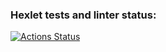 ### Hexlet tests and linter status:
[![Actions Status](https://github.com/mrBertieWooster/frontend-project-lvl2/workflows/hexlet-check/badge.svg)](https://github.com/mrBertieWooster/frontend-project-lvl2/actions)